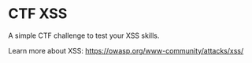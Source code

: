# CTF XSS

A simple CTF challenge to test your XSS skills.

Learn more about XSS: https://owasp.org/www-community/attacks/xss/
